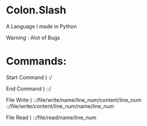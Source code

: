 # Colon.Slash
A Language I made in Python

Warning : Alot of Bugs

# Commands:
Start Command ) :/

End Command ) ::/

File Write ) ::/file/write/name/line_num/content/line_num
             ::/file/write/content/line_num/name/line_num
             
File Read ) ::/file/read/name/line_num
